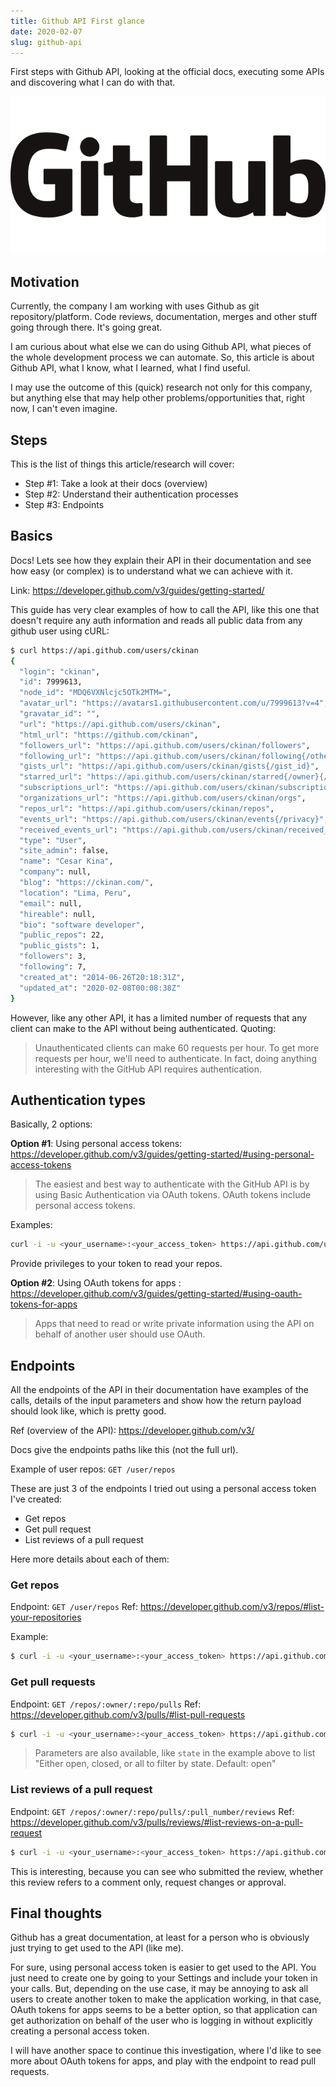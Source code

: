 ```yaml
---
title: Github API First glance
date: 2020-02-07
slug: github-api
---
```


First steps with Github API, looking at the official docs, executing some APIs and discovering what I can do with that.

<!--truncate-->

![Post pic](../images/github.png)

## Motivation

Currently, the company I am working with uses Github as git repository/platform. Code reviews, documentation, merges and other stuff going through there. It's going great.

I am curious about what else we can do using Github API, what pieces of the whole development process we can automate. So, this article is about Github API, what I know, what I learned, what I find useful.

I may use the outcome of this (quick) research not only for this company, but anything else that may help other problems/opportunities that, right now, I can't even imagine.

## Steps

This is the list of things this article/research will cover:

- Step #1: Take a look at their docs (overview)
- Step #2: Understand their authentication processes
- Step #3: Endpoints

## Basics

Docs! Lets see how they explain their API in their documentation and see how easy (or complex) is to understand what we can achieve with it.

Link: https://developer.github.com/v3/guides/getting-started/

This guide has very clear examples of how to call the API, like this one that doesn't require any auth information and reads all public data from any github user using cURL:

```bash
$ curl https://api.github.com/users/ckinan
{
  "login": "ckinan",
  "id": 7999613,
  "node_id": "MDQ6VXNlcjc5OTk2MTM=",
  "avatar_url": "https://avatars1.githubusercontent.com/u/7999613?v=4",
  "gravatar_id": "",
  "url": "https://api.github.com/users/ckinan",
  "html_url": "https://github.com/ckinan",
  "followers_url": "https://api.github.com/users/ckinan/followers",
  "following_url": "https://api.github.com/users/ckinan/following{/other_user}",
  "gists_url": "https://api.github.com/users/ckinan/gists{/gist_id}",
  "starred_url": "https://api.github.com/users/ckinan/starred{/owner}{/repo}",
  "subscriptions_url": "https://api.github.com/users/ckinan/subscriptions",
  "organizations_url": "https://api.github.com/users/ckinan/orgs",
  "repos_url": "https://api.github.com/users/ckinan/repos",
  "events_url": "https://api.github.com/users/ckinan/events{/privacy}",
  "received_events_url": "https://api.github.com/users/ckinan/received_events",
  "type": "User",
  "site_admin": false,
  "name": "Cesar Kina",
  "company": null,
  "blog": "https://ckinan.com/",
  "location": "Lima, Peru",
  "email": null,
  "hireable": null,
  "bio": "software developer",
  "public_repos": 22,
  "public_gists": 1,
  "followers": 3,
  "following": 7,
  "created_at": "2014-06-26T20:18:31Z",
  "updated_at": "2020-02-08T00:08:38Z"
}
```

However, like any other API, it has a limited number of requests that any client can make to the API without being authenticated. Quoting:

> Unauthenticated clients can make 60 requests per hour. To get more requests per hour, we'll need to authenticate. In fact, doing anything interesting with the GitHub API requires authentication.

## Authentication types

Basically, 2 options:

**Option #1**: Using personal access tokens: https://developer.github.com/v3/guides/getting-started/#using-personal-access-tokens

> The easiest and best way to authenticate with the GitHub API is by using Basic Authentication via OAuth tokens. OAuth tokens include personal access tokens.

Examples:

```bash
curl -i -u <your_username>:<your_access_token> https://api.github.com/user/repos
```

Provide privileges to your token to read your repos.

**Option #2**: Using OAuth tokens for apps : https://developer.github.com/v3/guides/getting-started/#using-oauth-tokens-for-apps

> Apps that need to read or write private information using the API on behalf of another user should use OAuth.

## Endpoints

All the endpoints of the API in their documentation have examples of the calls, details of the input parameters and show how the return payload should look like, which is pretty good.

Ref (overview of the API): https://developer.github.com/v3/

Docs give the endpoints paths like this (not the full url).

Example of user repos: `GET /user/repos`

These are just 3 of the endpoints I tried out using a personal access token I've created:

- Get repos
- Get pull request
- List reviews of a pull request

Here more details about each of them:

### Get repos

Endpoint: `GET /user/repos`
Ref: https://developer.github.com/v3/repos/#list-your-repositories

Example:

```bash
$ curl -i -u <your_username>:<your_access_token> https://api.github.com/user/repos
```

### Get pull requests

Endpoint: `GET /repos/:owner/:repo/pulls`
Ref: https://developer.github.com/v3/pulls/#list-pull-requests

```bash
$ curl -i -u <your_username>:<your_access_token> https://api.github.com/repos/ckinan/ckinan.com/pulls?state=all
```

> Parameters are also available, like `state` in the example above to list "Either open, closed, or all to filter by state. Default: open"

### List reviews of a pull request

Endpoint: `GET /repos/:owner/:repo/pulls/:pull_number/reviews`
Ref: https://developer.github.com/v3/pulls/reviews/#list-reviews-on-a-pull-request

```bash
$ curl -i -u <your_username>:<your_access_token> https://api.github.com/repos/ckinan/ckinan.com/pulls/9/reviews
```

This is interesting, because you can see who submitted the review, whether this review refers to a comment only, request changes or approval.

## Final thoughts

Github has a great documentation, at least for a person who is obviously just trying to get used to the API (like me).

For sure, using personal access token is easier to get used to the API. You just need to create one by going to your Settings and include your token in your calls. But, depending on the use case, it may be annoying to ask all users to create another token to make the application working, in that case, OAuth tokens for apps seems to be a better option, so that application can get authorization on behalf of the user who is logging in without explicitly creating a personal access token.

I will have another space to continue this investigation, where I'd like to see more about OAuth tokens for apps, and play with the endpoint to read pull requests.
